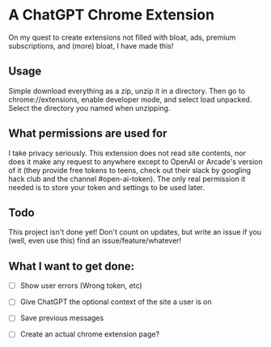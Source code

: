# A ChatGPT Chrome Extension

On my quest to create extensions not filled with bloat, ads, premium subscriptions, and (more) bloat, I have made this!

## Usage

Simple download everything as a zip, unzip it in a directory. Then go to chrome://extensions, enable developer mode, and select load unpacked. Select the directory you named when unzipping.

## What permissions are used for

I take privacy seriously. This extension does not read site contents, nor does it make any request to anywhere except to OpenAI or Arcade's version of it (they provide free tokens to teens, check out their slack by googling hack club and the channel #open-ai-token). The only real permission it needed is to store your token and settings to be used later.

## Todo

This project isn't done yet! Don't count on updates, but write an issue if you (well, even use this) find an issue/feature/whatever!

## What I want to get done:

- [ ] Show user errors (Wrong token, etc)
- [ ] Give ChatGPT the optional context of the site a user is on
- [ ] Save previous messages

- [ ] Create an actual chrome extension page?
